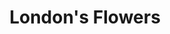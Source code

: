 ---
image: dreams/londons-flowsers.jpg
title:  London's Flowers
created: 2020
artist: Owen Zanzal
room: Dreams
link: NA
---